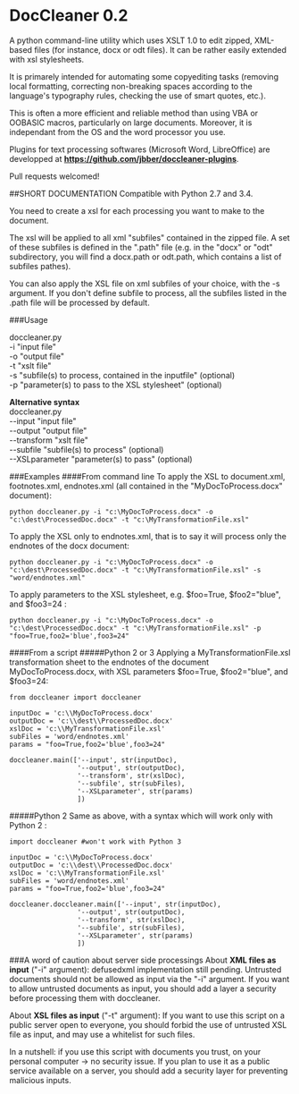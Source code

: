 DocCleaner 0.2
==========


A python command-line utility which uses XSLT 1.0 to edit zipped, XML-based files (for instance, docx or odt files). It can be rather easily extended with xsl stylesheets.

It is primarely intended for automating some copyediting tasks (removing local formatting, correcting non-breaking spaces according to the language's typography rules, checking the use of smart quotes, etc.). 

This is often a more efficient and reliable method than using VBA or OOBASIC macros, particularly on large documents.
Moreover, it is independant from the OS and the word processor you use.

Plugins for text processing softwares (Microsoft Word, LibreOffice) are developped at  **https://github.com/jbber/doccleaner-plugins**. 

Pull requests welcomed!


##SHORT DOCUMENTATION
Compatible with Python 2.7 and 3.4.

You need to create a xsl for each processing you want to make to the document. 

The xsl will be applied to all xml "subfiles" contained in the zipped file. A set of these subfiles is defined in the ".path" file (e.g. in the "docx" or "odt" subdirectory, you will find a docx.path or odt.path, which contains a list of subfiles pathes). 

You can also apply the XSL file on xml subfiles of your choice, with the -s argument. If you don't define subfile to process, all the subfiles listed in the .path file will be processed by default.


###Usage

doccleaner.py  
 -i "input file"  
 -o "output file"  
 -t "xslt file"  
 -s "subfile(s) to process, contained in the inputfile" (optional)  
 -p "parameter(s) to pass to the XSL stylesheet" (optional) 
 
**Alternative syntax**  
doccleaner.py  
 --input "input file"  
 --output "output file"  
 --transform "xslt file"  
 --subfile "subfile(s) to process" (optional)  
 --XSLparameter "parameter(s) to pass" (optional) 
 
###Examples
####From command line
 To apply the XSL to document.xml, footnotes.xml, endnotes.xml (all contained in the "MyDocToProcess.docx" document):

    python doccleaner.py -i "c:\MyDocToProcess.docx" -o "c:\dest\ProcessedDoc.docx" -t "c:\MyTransformationFile.xsl"
 
To apply the XSL only to endnotes.xml, that is to say it will process only the endnotes of the docx document:
 
    python doccleaner.py -i "c:\MyDocToProcess.docx" -o "c:\dest\ProcessedDoc.docx" -t "c:\MyTransformationFile.xsl" -s "word/endnotes.xml"
    
To apply parameters to the XSL stylesheet, e.g. $foo=True, $foo2="blue", and $foo3=24 :

    python doccleaner.py -i "c:\MyDocToProcess.docx" -o "c:\dest\ProcessedDoc.docx" -t "c:\MyTransformationFile.xsl" -p "foo=True,foo2='blue',foo3=24"
    
####From a script
#####Python 2 or 3
Applying a MyTransformationFile.xsl transformation sheet to the endnotes of the document MyDocToProcess.docx, with XSL parameters $foo=True, $foo2="blue", and $foo3=24:
```
from doccleaner import doccleaner

inputDoc = 'c:\\MyDocToProcess.docx'
outputDoc = 'c:\\dest\\ProcessedDoc.docx'
xslDoc = 'c:\\MyTransformationFile.xsl'
subFiles = 'word/endnotes.xml'
params = "foo=True,foo2='blue',foo3=24"

doccleaner.main(['--input', str(inputDoc),
                 '--output', str(outputDoc),
                 '--transform', str(xslDoc),
                 '--subfile', str(subFiles),
                 '--XSLparameter', str(params)
                 ])
```
#####Python 2
Same as above, with a syntax which will work only with Python 2 :
```
import doccleaner #won't work with Python 3

inputDoc = 'c:\\MyDocToProcess.docx'
outputDoc = 'c:\\dest\\ProcessedDoc.docx'
xslDoc = 'c:\\MyTransformationFile.xsl'
subFiles = 'word/endnotes.xml'
params = "foo=True,foo2='blue',foo3=24"

doccleaner.doccleaner.main(['--input', str(inputDoc),
                 '--output', str(outputDoc),
                 '--transform', str(xslDoc),
                 '--subfile', str(subFiles),
                 '--XSLparameter', str(params)
                 ])
```
###A word of caution about server side processings
About **XML files as input** ("-i" argument): defusedxml implementation still pending. Untrusted documents should not be allowed as input via the "-i" argument. If you want to allow untrusted documents as input, you should add a layer a security before processing them with doccleaner.

About **XSL files as input** ("-t" argument): If you want to use this script on a public server open to everyone, you should forbid the use of untrusted XSL file as input, and may use a whitelist for such files.

In a nutshell: if you use this script with documents you trust, on your personal computer -> no security issue. If you plan to use it as a public service available on a server, you should add a security layer for preventing malicious inputs.
